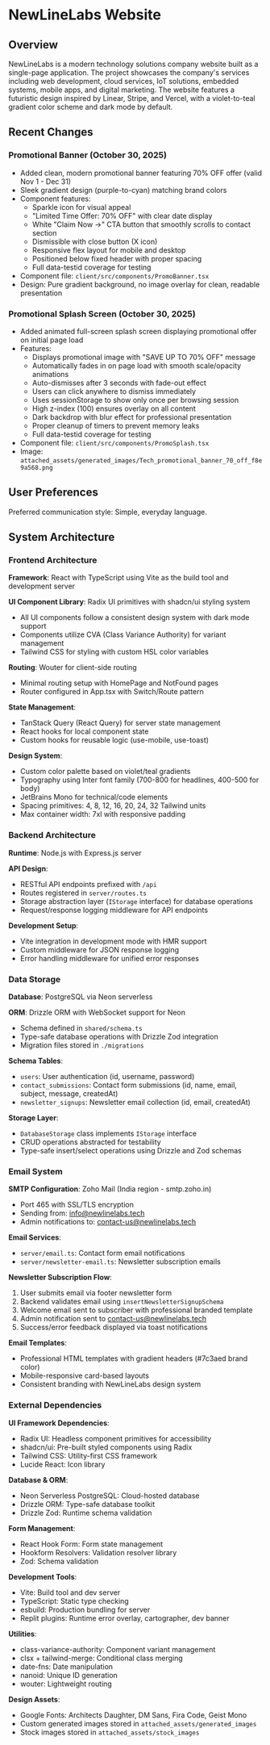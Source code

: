 # NewLineLabs Website

## Overview

NewLineLabs is a modern technology solutions company website built as a single-page application. The project showcases the company's services including web development, cloud services, IoT solutions, embedded systems, mobile apps, and digital marketing. The website features a futuristic design inspired by Linear, Stripe, and Vercel, with a violet-to-teal gradient color scheme and dark mode by default.

## Recent Changes

### Promotional Banner (October 30, 2025)
- Added clean, modern promotional banner featuring 70% OFF offer (valid Nov 1 - Dec 31)
- Sleek gradient design (purple-to-cyan) matching brand colors
- Component features:
  - Sparkle icon for visual appeal
  - "Limited Time Offer: 70% OFF" with clear date display
  - White "Claim Now →" CTA button that smoothly scrolls to contact section
  - Dismissible with close button (X icon)
  - Responsive flex layout for mobile and desktop
  - Positioned below fixed header with proper spacing
  - Full data-testid coverage for testing
- Component file: `client/src/components/PromoBanner.tsx`
- Design: Pure gradient background, no image overlay for clean, readable presentation

### Promotional Splash Screen (October 30, 2025)
- Added animated full-screen splash screen displaying promotional offer on initial page load
- Features:
  - Displays promotional image with "SAVE UP TO 70% OFF" message
  - Automatically fades in on page load with smooth scale/opacity animations
  - Auto-dismisses after 3 seconds with fade-out effect
  - Users can click anywhere to dismiss immediately
  - Uses sessionStorage to show only once per browsing session
  - High z-index (100) ensures overlay on all content
  - Dark backdrop with blur effect for professional presentation
  - Proper cleanup of timers to prevent memory leaks
  - Full data-testid coverage for testing
- Component file: `client/src/components/PromoSplash.tsx`
- Image: `attached_assets/generated_images/Tech_promotional_banner_70_off_f8e9a568.png`

## User Preferences

Preferred communication style: Simple, everyday language.

## System Architecture

### Frontend Architecture

**Framework**: React with TypeScript using Vite as the build tool and development server

**UI Component Library**: Radix UI primitives with shadcn/ui styling system
- All UI components follow a consistent design system with dark mode support
- Components utilize CVA (Class Variance Authority) for variant management
- Tailwind CSS for styling with custom HSL color variables

**Routing**: Wouter for client-side routing
- Minimal routing setup with HomePage and NotFound pages
- Router configured in App.tsx with Switch/Route pattern

**State Management**: 
- TanStack Query (React Query) for server state management
- React hooks for local component state
- Custom hooks for reusable logic (use-mobile, use-toast)

**Design System**:
- Custom color palette based on violet/teal gradients
- Typography using Inter font family (700-800 for headlines, 400-500 for body)
- JetBrains Mono for technical/code elements
- Spacing primitives: 4, 8, 12, 16, 20, 24, 32 Tailwind units
- Max container width: 7xl with responsive padding

### Backend Architecture

**Runtime**: Node.js with Express.js server

**API Design**:
- RESTful API endpoints prefixed with `/api`
- Routes registered in `server/routes.ts`
- Storage abstraction layer (`IStorage` interface) for database operations
- Request/response logging middleware for API endpoints

**Development Setup**:
- Vite integration in development mode with HMR support
- Custom middleware for JSON response logging
- Error handling middleware for unified error responses

### Data Storage

**Database**: PostgreSQL via Neon serverless

**ORM**: Drizzle ORM with WebSocket support for Neon
- Schema defined in `shared/schema.ts`
- Type-safe database operations with Drizzle Zod integration
- Migration files stored in `./migrations`

**Schema Tables**:
- `users`: User authentication (id, username, password)
- `contact_submissions`: Contact form submissions (id, name, email, subject, message, createdAt)
- `newsletter_signups`: Newsletter email collection (id, email, createdAt)

**Storage Layer**:
- `DatabaseStorage` class implements `IStorage` interface
- CRUD operations abstracted for testability
- Type-safe insert/select operations using Drizzle and Zod schemas

### Email System

**SMTP Configuration**: Zoho Mail (India region - smtp.zoho.in)
- Port 465 with SSL/TLS encryption
- Sending from: info@newlinelabs.tech
- Admin notifications to: contact-us@newlinelabs.tech

**Email Services**:
- `server/email.ts`: Contact form email notifications
- `server/newsletter-email.ts`: Newsletter subscription emails

**Newsletter Subscription Flow**:
1. User submits email via footer newsletter form
2. Backend validates email using `insertNewsletterSignupSchema`
3. Welcome email sent to subscriber with professional branded template
4. Admin notification sent to contact-us@newlinelabs.tech
5. Success/error feedback displayed via toast notifications

**Email Templates**:
- Professional HTML templates with gradient headers (#7c3aed brand color)
- Mobile-responsive card-based layouts
- Consistent branding with NewLineLabs design system

### External Dependencies

**UI Framework Dependencies**:
- Radix UI: Headless component primitives for accessibility
- shadcn/ui: Pre-built styled components using Radix
- Tailwind CSS: Utility-first CSS framework
- Lucide React: Icon library

**Database & ORM**:
- Neon Serverless PostgreSQL: Cloud-hosted database
- Drizzle ORM: Type-safe database toolkit
- Drizzle Zod: Runtime schema validation

**Form Management**:
- React Hook Form: Form state management
- Hookform Resolvers: Validation resolver library
- Zod: Schema validation

**Development Tools**:
- Vite: Build tool and dev server
- TypeScript: Static type checking
- esbuild: Production bundling for server
- Replit plugins: Runtime error overlay, cartographer, dev banner

**Utilities**:
- class-variance-authority: Component variant management
- clsx + tailwind-merge: Conditional class merging
- date-fns: Date manipulation
- nanoid: Unique ID generation
- wouter: Lightweight routing

**Design Assets**:
- Google Fonts: Architects Daughter, DM Sans, Fira Code, Geist Mono
- Custom generated images stored in `attached_assets/generated_images`
- Stock images stored in `attached_assets/stock_images`